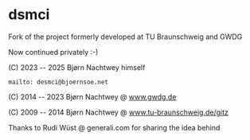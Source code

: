 # dsmci
Fork of the project formerly developed at TU Braunschweig and GWDG

Now continued privately :-)

(C) 2023 -- 2025 Bjørn Nachtwey himself

    mailto: desmci@bjoernsoe.net

(C) 2014 -- 2023 Bjørn Nachtwey @ www.gwdg.de

(C) 2009 -- 2014 Bjørn Nachtwey @ www.tu-braunschweig.de/gitz

Thanks to Rudi Wüst @ generali.com for sharing the idea behind
